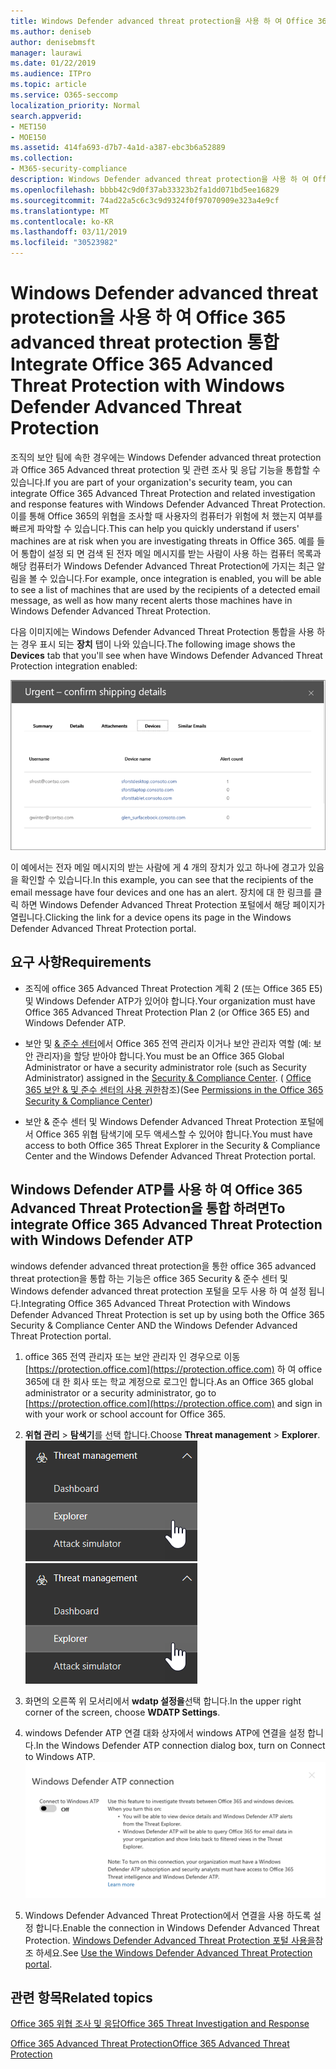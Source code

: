 ```yaml
---
title: Windows Defender advanced threat protection을 사용 하 여 Office 365 advanced threat protection 통합
ms.author: deniseb
author: denisebmsft
manager: laurawi
ms.date: 01/22/2019
ms.audience: ITPro
ms.topic: article
ms.service: O365-seccomp
localization_priority: Normal
search.appverid:
- MET150
- MOE150
ms.assetid: 414fa693-d7b7-4a1d-a387-ebc3b6a52889
ms.collection:
- M365-security-compliance
description: Windows Defender advanced threat protection을 사용 하 여 Office 365 advanced threat protection을 통합 하 여 보다 자세한 위협 관리 정보를 확인 합니다.
ms.openlocfilehash: bbbb42c9d0f37ab33323b2fa1dd071bd5ee16829
ms.sourcegitcommit: 74ad22a5c6c3c9d9324f0f97070909e323a4e9cf
ms.translationtype: MT
ms.contentlocale: ko-KR
ms.lasthandoff: 03/11/2019
ms.locfileid: "30523982"
---
```

# <a name="integrate-office-365-advanced-threat-protection-with-windows-defender-advanced-threat-protection"></a><span data-ttu-id="826f2-103">Windows Defender advanced threat protection을 사용 하 여 Office 365 advanced threat protection 통합</span><span class="sxs-lookup"><span data-stu-id="826f2-103">Integrate Office 365 Advanced Threat Protection with Windows Defender Advanced Threat Protection</span></span>

<span data-ttu-id="826f2-104">조직의 보안 팀에 속한 경우에는 Windows Defender advanced threat protection과 Office 365 Advanced threat protection 및 관련 조사 및 응답 기능을 통합할 수 있습니다.</span><span class="sxs-lookup"><span data-stu-id="826f2-104">If you are part of your organization's security team, you can integrate Office 365 Advanced Threat Protection and related investigation and response features with Windows Defender Advanced Threat Protection.</span></span> <span data-ttu-id="826f2-105">이를 통해 Office 365의 위협을 조사할 때 사용자의 컴퓨터가 위험에 처 했는지 여부를 빠르게 파악할 수 있습니다.</span><span class="sxs-lookup"><span data-stu-id="826f2-105">This can help you quickly understand if users' machines are at risk when you are investigating threats in Office 365.</span></span> <span data-ttu-id="826f2-106">예를 들어 통합이 설정 되 면 검색 된 전자 메일 메시지를 받는 사람이 사용 하는 컴퓨터 목록과 해당 컴퓨터가 Windows Defender Advanced Threat Protection에 가지는 최근 알림을 볼 수 있습니다.</span><span class="sxs-lookup"><span data-stu-id="826f2-106">For example, once integration is enabled, you will be able to see a list of machines that are used by the recipients of a detected email message, as well as how many recent alerts those machines have in Windows Defender Advanced Threat Protection.</span></span>
  
<span data-ttu-id="826f2-107">다음 이미지에는 Windows Defender Advanced Threat Protection 통합을 사용 하는 경우 표시 되는 **장치** 탭이 나와 있습니다.</span><span class="sxs-lookup"><span data-stu-id="826f2-107">The following image shows the **Devices** tab that you'll see when have Windows Defender Advanced Threat Protection integration enabled:</span></span> 
  
![Windows Defender ATP가 사용 하도록 설정 되 면 경고가 포함 된 컴퓨터 목록을 볼 수 있습니다.](media/fec928ea-8f0c-44d7-80b9-a2e0a8cd4e89.PNG)
  
<span data-ttu-id="826f2-109">이 예에서는 전자 메일 메시지의 받는 사람에 게 4 개의 장치가 있고 하나에 경고가 있음을 확인할 수 있습니다.</span><span class="sxs-lookup"><span data-stu-id="826f2-109">In this example, you can see that the recipients of the email message have four devices and one has an alert.</span></span> <span data-ttu-id="826f2-110">장치에 대 한 링크를 클릭 하면 Windows Defender Advanced Threat Protection 포털에서 해당 페이지가 열립니다.</span><span class="sxs-lookup"><span data-stu-id="826f2-110">Clicking the link for a device opens its page in the Windows Defender Advanced Threat Protection portal.</span></span>
  
## <a name="requirements"></a><span data-ttu-id="826f2-111">요구 사항</span><span class="sxs-lookup"><span data-stu-id="826f2-111">Requirements</span></span>

- <span data-ttu-id="826f2-112">조직에 office 365 Advanced Threat Protection 계획 2 (또는 Office 365 E5) 및 Windows Defender ATP가 있어야 합니다.</span><span class="sxs-lookup"><span data-stu-id="826f2-112">Your organization must have Office 365 Advanced Threat Protection Plan 2 (or Office 365 E5) and Windows Defender ATP.</span></span>
    
- <span data-ttu-id="826f2-113">보안 및 [ &amp; 준수 센터](https://protection.office.com)에서 Office 365 전역 관리자 이거나 보안 관리자 역할 (예: 보안 관리자)을 할당 받아야 합니다.</span><span class="sxs-lookup"><span data-stu-id="826f2-113">You must be an Office 365 Global Administrator or have a security administrator role (such as Security Administrator) assigned in the [Security &amp; Compliance Center](https://protection.office.com).</span></span> <span data-ttu-id="826f2-114">( [Office 365 보안 &amp; 및 준수 센터의 사용 권한](permissions-in-the-security-and-compliance-center.md)참조)</span><span class="sxs-lookup"><span data-stu-id="826f2-114">(See [Permissions in the Office 365 Security &amp; Compliance Center](permissions-in-the-security-and-compliance-center.md))</span></span>
    
- <span data-ttu-id="826f2-115">보안 & 준수 센터 및 Windows Defender Advanced Threat Protection 포털에서 Office 365 위협 탐색기에 모두 액세스할 수 있어야 합니다.</span><span class="sxs-lookup"><span data-stu-id="826f2-115">You must have access to both Office 365 Threat Explorer in the Security & Compliance Center and the Windows Defender Advanced Threat Protection portal.</span></span>
    
## <a name="to-integrate-office-365-advanced-threat-protection-with-windows-defender-atp"></a><span data-ttu-id="826f2-116">Windows Defender ATP를 사용 하 여 Office 365 Advanced Threat Protection을 통합 하려면</span><span class="sxs-lookup"><span data-stu-id="826f2-116">To integrate Office 365 Advanced Threat Protection with Windows Defender ATP</span></span>

<span data-ttu-id="826f2-117">windows defender advanced threat protection을 통한 office 365 advanced threat protection을 통합 하는 기능은 office 365 Security & 준수 센터 및 Windows defender advanced threat protection 포털을 모두 사용 하 여 설정 됩니다.</span><span class="sxs-lookup"><span data-stu-id="826f2-117">Integrating Office 365 Advanced Threat Protection with Windows Defender Advanced Threat Protection is set up by using both the Office 365 Security & Compliance Center AND the Windows Defender Advanced Threat Protection portal.</span></span>
  
1. <span data-ttu-id="826f2-118">office 365 전역 관리자 또는 보안 관리자 인 경우으로 이동 [https://protection.office.com](https://protection.office.com) 하 여 office 365에 대 한 회사 또는 학교 계정으로 로그인 합니다.</span><span class="sxs-lookup"><span data-stu-id="826f2-118">As an Office 365 global administrator or a security administrator, go to [https://protection.office.com](https://protection.office.com) and sign in with your work or school account for Office 365.</span></span> 
    
2. <span data-ttu-id="826f2-119">**위협 관리** \> **탐색기**를 선택 합니다.</span><span class="sxs-lookup"><span data-stu-id="826f2-119">Choose **Threat management** \> **Explorer**.</span></span><br><span data-ttu-id="826f2-120">![위협 관리 메뉴의 탐색기](media/ThreatMgmt-Explorer-nav.png)</span><span class="sxs-lookup"><span data-stu-id="826f2-120">![Explorer in Threat Management menu](media/ThreatMgmt-Explorer-nav.png)</span></span><br>
    
3. <span data-ttu-id="826f2-121">화면의 오른쪽 위 모서리에서 **wdatp 설정을**선택 합니다.</span><span class="sxs-lookup"><span data-stu-id="826f2-121">In the upper right corner of the screen, choose **WDATP Settings**.</span></span>
    
4. <span data-ttu-id="826f2-122">windows Defender ATP 연결 대화 상자에서 windows ATP에 연결을 설정 합니다.</span><span class="sxs-lookup"><span data-stu-id="826f2-122">In the Windows Defender ATP connection dialog box, turn on Connect to Windows ATP.</span></span><br>![Windows Defender ATP 연결](media/Explorer-WDATPConnection-dialog.png)<br>
    
5. <span data-ttu-id="826f2-124">Windows Defender Advanced Threat Protection에서 연결을 사용 하도록 설정 합니다.</span><span class="sxs-lookup"><span data-stu-id="826f2-124">Enable the connection in Windows Defender Advanced Threat Protection.</span></span> <span data-ttu-id="826f2-125">[Windows Defender Advanced Threat Protection 포털 사용을](https://go.microsoft.com/fwlink/?linkid=859690)참조 하세요.</span><span class="sxs-lookup"><span data-stu-id="826f2-125">See [Use the Windows Defender Advanced Threat Protection portal](https://go.microsoft.com/fwlink/?linkid=859690).</span></span>

  
## <a name="related-topics"></a><span data-ttu-id="826f2-126">관련 항목</span><span class="sxs-lookup"><span data-stu-id="826f2-126">Related topics</span></span>

[<span data-ttu-id="826f2-127">Office 365 위협 조사 및 응답</span><span class="sxs-lookup"><span data-stu-id="826f2-127">Office 365 Threat Investigation and Response</span></span>](office-365-ti.md)
  
[<span data-ttu-id="826f2-128">Office 365 Advanced Threat Protection</span><span class="sxs-lookup"><span data-stu-id="826f2-128">Office 365 Advanced Threat Protection</span></span>](office-365-atp.md)
  

